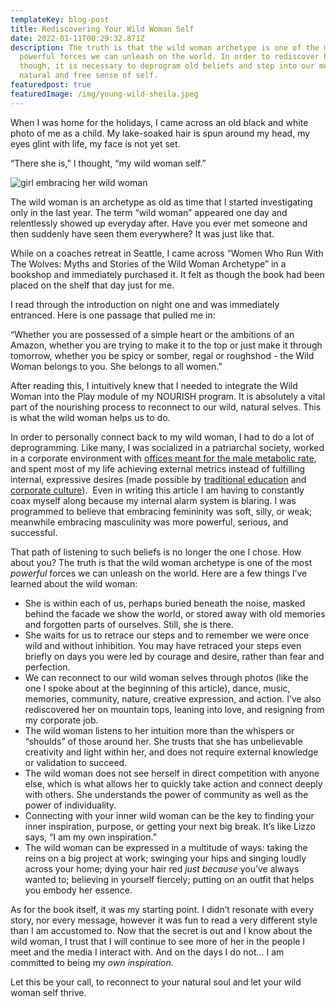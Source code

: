 ```yaml
---
templateKey: blog-post
title: Rediscovering Your Wild Woman Self
date: 2022-01-11T00:29:32.871Z
description: The truth is that the wild woman archetype is one of the most
  powerful forces we can unleash on the world. In order to rediscover her,
  though, it is necessary to deprogram old beliefs and step into our most
  natural and free sense of self.
featuredpost: true
featuredImage: /img/young-wild-sheila.jpeg
---
```

When I was home for the holidays, I came across an old black and white photo of me as a child. My lake-soaked hair is spun around my head, my eyes glint with life, my face is not yet set.



“There she is,” I thought, “my wild woman self.”



![girl embracing her wild woman](/img/young-wild-sheila.jpeg "young sheila")

The wild woman is an archetype as old as time that I started investigating only in the last year. The term “wild woman” appeared one day and relentlessly showed up everyday after. Have you ever met someone and then suddenly have seen them everywhere? It was just like that.



While on a coaches retreat in Seattle, I came across “Women Who Run With The Wolves: Myths and Stories of the Wild Woman Archetype” in a bookshop and immediately purchased it. It felt as though the book had been placed on the shelf that day just for me.



I read through the introduction on night one and was immediately entranced. Here is one passage that pulled me in:



“Whether you are possessed of a simple heart or the ambitions of an Amazon, whether you are trying to make it to the top or just make it through tomorrow, whether you be spicy or somber, regal or roughshod - the Wild Woman belongs to you. She belongs to all women.”



After reading this, I intuitively knew that I needed to integrate the Wild Woman into the Play module of my NOURISH program. It is absolutely a vital part of the nourishing process to reconnect to our wild, natural selves. This is what the wild woman helps us to do.



In order to personally connect back to my wild woman, I had to do a lot of deprogramming. Like many, I was socialized in a patriarchal society, worked in a corporate environment with [offices meant for the male metabolic rate](https://www.npr.org/sections/health-shots/2015/08/04/429005094/women-theres-a-reason-why-youre-shivering-in-the-office), and spent most of my life achieving external metrics instead of fulfilling internal, expressive desires (made possible by [traditional education](https://www.ted.com/talks/sir_ken_robinson_do_schools_kill_creativity) and [corporate culture](https://hbr.org/1998/09/how-to-kill-creativity)).  Even in writing this article I am having to constantly coax myself along because my internal alarm system is blaring. I was programmed to believe that embracing femininity was soft, silly, or weak; meanwhile embracing masculinity was more powerful, serious, and successful. 



That path of listening to such beliefs is no longer the one I chose. How about you? The truth is that the wild woman archetype is one of the most *powerful* forces we can unleash on the world. Here are a few things I’ve learned about the wild woman:



* She is within each of us, perhaps buried beneath the noise, masked behind the facade we show the world, or stored away with old memories and forgotten parts of ourselves. Still, she is there.
* She waits for us to retrace our steps and to remember we were once wild and without inhibition. You may have retraced your steps even briefly on days you were led by courage and desire, rather than fear and perfection.
* We can reconnect to our wild woman selves through photos (like the one I spoke about at the beginning of this article), dance, music, memories, community, nature, creative expression, and action. I’ve also rediscovered her on mountain tops, leaning into love, and resigning from my corporate job.
* The wild woman listens to her intuition more than the whispers or “shoulds” of those around her. She trusts that she has unbelievable creativity and light within her, and does not require external knowledge or validation to succeed.
* The wild woman does not see herself in direct competition with anyone else, which is what allows her to quickly take action and connect deeply with others. She understands the power of community as well as the power of individuality.
* Connecting with your inner wild woman can be the key to finding your inner inspiration, purpose, or getting your next big break. It’s like Lizzo says, “I am my own inspiration.”
* The wild woman can be expressed in a multitude of ways: taking the reins on a big project at work; swinging your hips and singing loudly across your home; dying your hair red *just because* you’ve always wanted to; believing in yourself fiercely; putting on an outfit that helps you embody her essence. 

As for the book itself, it was my starting point. I didn’t resonate with every story, nor every message, however it was fun to read a very different style than I am accustomed to. Now that the secret is out and I know about the wild woman, I trust that I will continue to see more of her in the people I meet and the media I interact with. And on the days I do not… I am committed to being my *own inspiration.*

Let this be your call, to reconnect to your natural soul and let your wild woman self thrive.